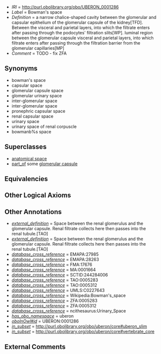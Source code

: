  * *IRI* = http://purl.obolibrary.org/obo/UBERON_0001286
 * *Label* = Bowman's space
 * *Definition* = a narrow chalice-shaped cavity between the glomerular and capsular epithelium of the glomerular capsule of the kidney[TFD]. Between the visceral and parietal layers, into which the filtrate enters after passing through the podocytes' filtration slits[WP]. luminal region between the glomerular capsule visceral and parietal layers, into which filtrate enters after passing through the filtration barrier from the glomerular capillaries[MP]
 * *Comment* = TODO - fix ZFA

## Synonyms

 * bowman's space
 * capsular space
 * glomerular capsule space
 * glomerular urinary space
 * inter-glomerular space
 * inter-glomerular space
 * pronephric capsular space
 * renal capsular space
 * urinary space
 * urinary space of renal corpuscle
 * bowmanb%s space

## Superclasses

 * [anatomical space](../../UBERON/64/UBERON_0000464.md)
 * [part_of](../../BFO/50/BFO_0000050.md) some [glomerular capsule](../../UBERON/30/UBERON_0001230.md)

## Equivalencies


## Other Logical Axioms


## Other Annotations

 * *[external_definition](../../UBPROP/01/UBPROP_0000001.md)* = Space between the renal glomerulus and the glomerular capsule.  Renal filtrate collects here then passes into the renal tubule.[TAO]
 * *[external_definition](../../UBPROP/01/UBPROP_0000001.md)* = Space between the renal glomerulus and the glomerular capsule.  Renal filtrate collects here then passes into the renal tubule.[TAO]
 * *[database_cross_reference](../../ef/oboInOwl#hasDbXref.md)* = EMAPA:27985
 * *[database_cross_reference](../../ef/oboInOwl#hasDbXref.md)* = EMAPA:28263
 * *[database_cross_reference](../../ef/oboInOwl#hasDbXref.md)* = FMA:17676
 * *[database_cross_reference](../../ef/oboInOwl#hasDbXref.md)* = MA:0001664
 * *[database_cross_reference](../../ef/oboInOwl#hasDbXref.md)* = SCTID:244284006
 * *[database_cross_reference](../../ef/oboInOwl#hasDbXref.md)* = TAO:0005283
 * *[database_cross_reference](../../ef/oboInOwl#hasDbXref.md)* = TAO:0005312
 * *[database_cross_reference](../../ef/oboInOwl#hasDbXref.md)* = UMLS:C0227643
 * *[database_cross_reference](../../ef/oboInOwl#hasDbXref.md)* = Wikipedia:Bowman's_space
 * *[database_cross_reference](../../ef/oboInOwl#hasDbXref.md)* = ZFA:0005283
 * *[database_cross_reference](../../ef/oboInOwl#hasDbXref.md)* = ZFA:0005312
 * *[database_cross_reference](../../ef/oboInOwl#hasDbXref.md)* = ncithesaurus:Urinary_Space
 * *[has_obo_namespace](../../ce/oboInOwl#hasOBONamespace.md)* = uberon
 * *[oboInOwl#id](../../id/oboInOwl#id.md)* = UBERON:0001286
 * *[in_subset](../../et/oboInOwl#inSubset.md)* = http://purl.obolibrary.org/obo/uberon/core#uberon_slim
 * *[in_subset](../../et/oboInOwl#inSubset.md)* = http://purl.obolibrary.org/obo/uberon/core#vertebrate_core

## External Comments

